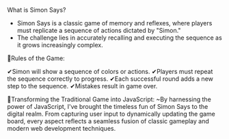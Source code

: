  What is Simon Says? 

- Simon Says is a classic game of memory and reflexes, where players must replicate a sequence of actions dictated by "Simon."
- The challenge lies in accurately recalling and executing the sequence as it grows increasingly complex.


📜Rules of the Game:

✔Simon will show a sequence of colors or actions.
✔Players must repeat the sequence correctly to progress.
✔Each successful round adds a new step to the sequence.
✔Mistakes result in game over.


 🚀Transforming the Traditional Game into JavaScript​: 
~By harnessing the power of JavaScript, I've brought the timeless fun of Simon Says to the digital realm.
From capturing user input to dynamically updating the game board, every aspect reflects a seamless fusion of classic gameplay and modern web development techniques.
